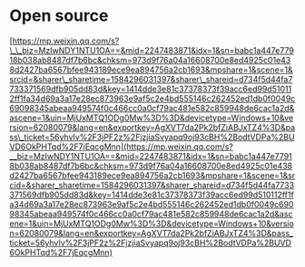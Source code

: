 # Open source

[https://mp.weixin.qq.com/s?\_\_biz=MzIwNDY1NTU1OA==&mid=2247483871&idx=1&sn=babc1a447e77918b038ab8487df7b6bc&chksm=973d9f76a04a16608700e8ed4925c01e438d2427ba6567bfee943189ece9ea894756a2cb1693&mpshare=1&scene=1&srcid=&sharer\_sharetime=1584296031397&sharer\_shareid=d734f5d44fa7733371569dfb905dd83d&key=1414dde3e81c37378373f39acc6ed99d510112ff1fa34d69a3a17e28ec873963e9af5c2e4bd555146c262452ed1db0f0049c69098345abeaa949574f0c466cc0a0cf79ac481e582c859948de6cac1a2d&ascene=1&uin=MjUxMTQ1ODg0Mw%3D%3D&devicetype=Windows+10&version=62080079&lang=en&exportkey=AgXVT7da2Pk2bfZiABJxTZ4%3D&pass\_ticket=56yhvIv%2F3jPF2z%2FjzjiaSvyapq9oj93cBH%2BodtVDPa%2BUVD6OkPHTqd%2F7jEqcgMnn](https://mp.weixin.qq.com/s?__biz=MzIwNDY1NTU1OA==&mid=2247483871&idx=1&sn=babc1a447e77918b038ab8487df7b6bc&chksm=973d9f76a04a16608700e8ed4925c01e438d2427ba6567bfee943189ece9ea894756a2cb1693&mpshare=1&scene=1&srcid=&sharer_sharetime=1584296031397&sharer_shareid=d734f5d44fa7733371569dfb905dd83d&key=1414dde3e81c37378373f39acc6ed99d510112ff1fa34d69a3a17e28ec873963e9af5c2e4bd555146c262452ed1db0f0049c69098345abeaa949574f0c466cc0a0cf79ac481e582c859948de6cac1a2d&ascene=1&uin=MjUxMTQ1ODg0Mw%3D%3D&devicetype=Windows+10&version=62080079&lang=en&exportkey=AgXVT7da2Pk2bfZiABJxTZ4%3D&pass_ticket=56yhvIv%2F3jPF2z%2FjzjiaSvyapq9oj93cBH%2BodtVDPa%2BUVD6OkPHTqd%2F7jEqcgMnn)



